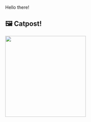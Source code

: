 Hello there!



## 🖼️ Catpost!

<sub>
    <img src="https://cdn2.thecatapi.com/images/8r1.jpg" height="256">
</sub>

